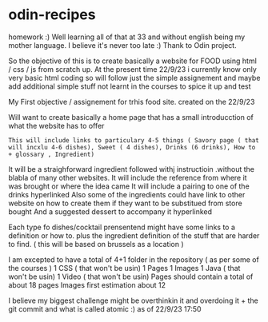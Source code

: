 # odin-recipes
homework :)
Well learning all of that at 33 and without english being my mother language. I believe it's never too late :)
Thank to Odin project.

So the objective of this is to create basically a website for FOOD using html / css / js from scratch up.
At the present time 22/9/23 i currently know only very basic html coding so will follow just the simple assignement and maybe add additional simple stuff not learnt in the courses to spice it up and test

My First objective / assignement for trhis food site. created on the 22/9/23


  Will want to create basically a home page that has a small introducction of what the website has to offer
  
    This will include links to particulary 4-5 things ( Savory page ( that will incxlu 4-6 dishes), Sweet ( 4 dishes), Drinks (6 drinks), How to + glossary , Ingredient) 
    
   <p> It will be a straighforward ingredient followed withj instructioin .without the blabla of many other websites.
      It will include the reference from where it was brought or where the idea came
      It will include a pairing to one of the drinks hyperlinked
      Also some of the ingredients could have link to other website on how to create them if they want to be substitued from store bought
      And a suggested dessert to accompany it hyperlinked</p>
      
   <p>Each type fo dishes/cocktail prensentend might have some links to a definition or how to. plus the ingredient definition of the stuff that are harder to find. ( this will be based on brussels as a location )</p> 
    
   <p>I am excepted to have a total of 4+1 folder in the repository ( as per some of the courses ) 1 CSS ( that won't be usin)  1 Pages 1 Images 1 Java ( that won't be usin) 1 Video ( that won't be usin)
      Pages should contain a total of about 18 pages
      Images first estimation about 12
   </p>
I believe my biggest challenge might be overthinkin it and overdoing it + the git commit and what is called atomic :)
  as of 22/9/23 17:50
